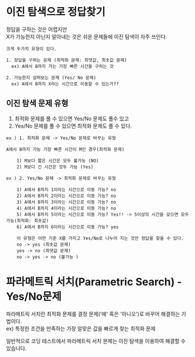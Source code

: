 # 이진 탐색으로 정답찾기
정답을 구하는 것은 어렵지만  
X가 가능한지 아닌지 알아내는 것은 쉬운 문제들에 이진 탐색이 자주 쓰인다.
```
크게 두가지 유형이 있다.

1. 정답을 구하는 문제 (최적화 문제: 최댓값, 최솟값 문제)
  ex) A에서 B까지 가는 가장 빠른 시간을 구하는 것
  
2. 가능한지 살펴보는 문제 (Yes/ No 문제)
  ex) A에서 B까지 X라는 시간으로 이동할 수 있는가??
```
## 이진 탐색 문제 유형

1. 최적화 문제를 풀 수 있으면 Yes/No 문제도 풀수 있고
2. Yes/No 문제를 풀 수 있으면 최적화 문제도 풀 수 있다.

```
ex ) 1. 최적화 문제 -> Yes/No 문제로 바꾸는 유형

A에서 B까지 가능 가장 빠른 시간이 M인 경우(최적화 문제)

    1) M보다 짧은 시간은 모두 불가능 (NO)
    2) M보다 긴 시간은 모두 가능 (Yes) 
    
ex ) 2. Yes/No 문제 -> 최적화 문제로 바꾸는 유형
    
    1) A에서 B까지 1이라는 시간으로 이동 가능? no
    2) A에서 B까지 2이라는 시간으로 이동 가능? no
    3) A에서 B까지 3이라는 시간으로 이동 가능? no
    4) A에서 B까지 4이라는 시간으로 이동 가능? no
    5) A에서 B까지 5이라는 시간으로 이동 가능? Yes!! -> 5이상의 시간을 갖으면 모두 가능(최적화: 최솟값)
    6) A에서 B까지 6이라는 시간으로 이동 가능? yes
    
    이 유형은 어떤 기준 X를 가지고 Yes/No로 나누어 지는 것만 정답을 찾을 수 있다.
    no -> yes (최솟값 문제)
    yes -> no (최댓값 문제)
    no -> yes -> no (불가능 )
```

# 파라메트릭 서치(Parametric Search) - Yes/No문제

파라메트릭 서치란 최적화 문제를 결정 문제('예' 혹은 '아니오')로 바꾸어 해결하는 기법이다.  
  ex) 특정한 조건을 만족하는 가장 알맞은 값을 빠르게 찾는 최적화 문제  

일반적으로 코딩 테스트에서 파라메트릭 서치 문제는 이진 탐색을 이용하여 해결할 수 있습니다.

